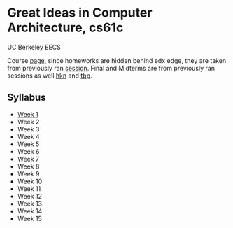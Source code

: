 # Great Ideas in Computer Architecture, cs61c

UC Berkeley EECS

Course [page](https://inst.eecs.berkeley.edu/~cs61c/sp18/), since homeworks are hidden behind edx edge, they are taken from previously ran [session](https://inst.eecs.berkeley.edu/~cs61c/sp15/). Final and Midterms are from previously ran sessions as well [hkn](https://hkn.eecs.berkeley.edu/exams/course/CS/61C) and [tbp](https://tbp.berkeley.edu/courses/cs/61C/).

## Syllabus

* [Week 1](week_1/README.MD)
* Week 2
* Week 3
* Week 4
* Week 5
* Week 6
* Week 7
* Week 8
* Week 9
* Week 10
* Week 11
* Week 12
* Week 13
* Week 14
* Week 15